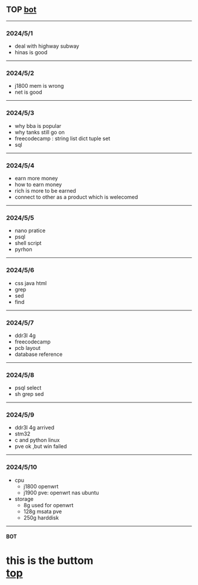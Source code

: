 ## TOP [bot](#bot)
---
### 2024/5/1
- deal with highway subway
- hinas is good
---
### 2024/5/2
- j1800 mem is wrong
- net is good
---
### 2024/5/3
- why bba is popular
- why tanks still go on 
- freecodecamp : string list dict tuple set 
- sql
---
### 2024/5/4
- earn more money 
- how to earn money
- rich is more to be earned
- connect to other as a product which is welecomed
---
### 2024/5/5
- nano pratice
- psql
- shell script
- pyrhon
---
### 2024/5/6
- css java html
- grep
- sed
- find 
---
### 2024/5/7
- ddr3l 4g
- freecodecamp
- pcb layout
- database reference
---
### 2024/5/8
- psql select
- sh grep sed
---
### 2024/5/9
- ddr3l 4g arrived
- stm32
- c and python linux
- pve ok ,but win failed
---
### 2024/5/10
- cpu
    - j1800 openwrt
    - j1900 pve: openwrt nas ubuntu
- storage
    - 8g used for openwrt
    - 128g msata pve
    - 250g harddisk
---
#### BOT    
this is the buttom   
[top](#top)
===
